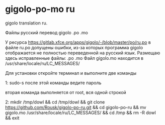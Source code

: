 # gigolo-po-mo ru
gigolo translation ru.

Файлы русский перевод gigolo .po .mo

У ресурса https://gitlab.xfce.org/apps/gigolo/-/blob/master/po/ru.po
в файле ru.po допущены ошибки, из-за которых программа gigolo
отображается не полностью переведенной на русский язык.
Размещаю здесь исправленные файлы: .po .mo
Файл gigolo.mo находится в /usr/share/locale/ru/LC_MESSAGES/

Для установки откройте терминал и выполните две команды

1: sudo-s
после этой команды ведите пароль 

вторая команда выполняется от root, вся одной строкой 

2: mkdir /tmp/dowl && cd /tmp/dowl && git clone https://github.com/Rousk/gigolo-po-ru.git && cd gigolo-po-ru && mv gigolo.mo  /usr/share/locale/ru/LC_MESSAGES/ && cd /tmp && rm -R dowl && exit
